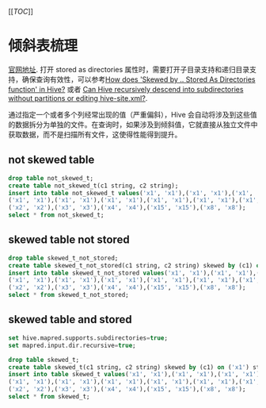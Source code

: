 [[_TOC_]]

# 倾斜表梳理

[官网地址](https://cwiki.apache.org/confluence/display/Hive/ListBucketing).
打开 stored as directories 属性时，需要打开子目录支持和递归目录支持，确保查询有效性，可以参考[How does 'Skewed by .. Stored As Directories function' in Hive?](https://mapr.com/community/s/question/0D50L00006BIu5HSAT/how-does-skewed-by-stored-as-directories-function-in-hive) 或者 [Can Hive recursively descend into subdirectories without partitions or editing hive-site.xml?](https://stackoverflow.com/a/32529995).

通过指定一个或者多个列经常出现的值（严重偏斜），Hive 会自动将涉及到这些值的数据拆分为单独的文件。在查询时，如果涉及到倾斜值，它就直接从独立文件中获取数据，而不是扫描所有文件，这使得性能得到提升。

## not skewed table

```sql
drop table not_skewed_t;
create table not_skewed_t(c1 string, c2 string);
insert into table not_skewed_t values('x1', 'x1'),('x1', 'x1'),('x1', 'x1'),('x1', 'x1'),('x1', 'x1'),('x1', 'x1'),
('x1', 'x1'),('x1', 'x1'),('x1', 'x1'),('x1', 'x1'),('x1', 'x1'),('x1', 'x1'),('x1', 'x1'),('x1', 'x1'),('x1', 'x1'),
('x2', 'x2'),('x3', 'x3'),('x4', 'x4'),('x15', 'x15'),('x8', 'x8');
select * from not_skewed_t;
```

## skewed table not stored

```sql
drop table skewed_t_not_stored;
create table skewed_t_not_stored(c1 string, c2 string) skewed by (c1) on ('x1');
insert into table skewed_t_not_stored values('x1', 'x1'),('x1', 'x1'),('x1', 'x1'),('x1', 'x1'),('x1', 'x1'),('x1', 'x1'),
('x1', 'x1'),('x1', 'x1'),('x1', 'x1'),('x1', 'x1'),('x1', 'x1'),('x1', 'x1'),('x1', 'x1'),('x1', 'x1'),('x1', 'x1'),
('x2', 'x2'),('x3', 'x3'),('x4', 'x4'),('x15', 'x15'),('x8', 'x8');
select * from skewed_t_not_stored;
```

## skewed table and stored

```sql
set hive.mapred.supports.subdirectories=true;
set mapred.input.dir.recursive=true;

drop table skewed_t;
create table skewed_t(c1 string, c2 string) skewed by (c1) on ('x1') stored as directories;
insert into table skewed_t values('x1', 'x1'),('x1', 'x1'),('x1', 'x1'),('x1', 'x1'),('x1', 'x1'),('x1', 'x1'),
('x1', 'x1'),('x1', 'x1'),('x1', 'x1'),('x1', 'x1'),('x1', 'x1'),('x1', 'x1'),('x1', 'x1'),('x1', 'x1'),('x1', 'x1'),
('x2', 'x2'),('x3', 'x3'),('x4', 'x4'),('x15', 'x15'),('x8', 'x8');
select * from skewed_t;
```


